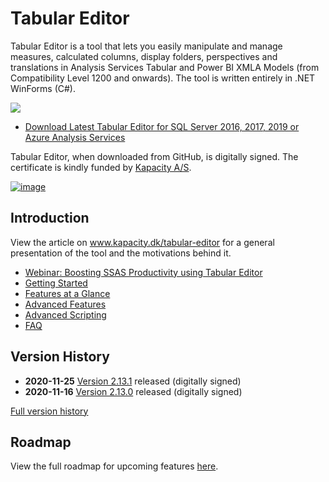 # Tabular Editor
Tabular Editor is a tool that lets you easily manipulate and manage measures, calculated columns, display folders, perspectives and translations in Analysis Services Tabular and Power BI XMLA Models (from Compatibility Level 1200 and onwards). The tool is written entirely in .NET WinForms (C#).

![](https://raw.githubusercontent.com/otykier/TabularEditor/master/Documentation/Main%20UI%202_1.png)

* [Download Latest Tabular Editor for SQL Server 2016, 2017, 2019 or Azure Analysis Services](https://github.com/otykier/TabularEditor/releases/latest)

Tabular Editor, when downloaded from GitHub, is digitally signed. The certificate is kindly funded by [Kapacity A/S](https://www.kapacity.dk).

[![image](https://user-images.githubusercontent.com/8976200/80921541-5383e980-8d77-11ea-90cd-7d32a2de5dca.png)](https://www.kapacity.dk)

## Introduction
View the article on www.kapacity.dk/tabular-editor for a general presentation of the tool and the motivations behind it.

* [Webinar: Boosting SSAS Productivity using Tabular Editor](https://www.youtube.com/watch?v=UENChJ_IfRw&feature=youtu.be&t=453)
* [Getting Started](https://github.com/otykier/TabularEditor/wiki/Getting-Started)
* [Features at a Glance](https://github.com/otykier/TabularEditor/wiki/Features-at-a-glance)
* [Advanced Features](https://github.com/otykier/TabularEditor/wiki/Advanced-Features)
* [Advanced Scripting](https://github.com/otykier/TabularEditor/wiki/Advanced-Scripting)
* [FAQ](https://github.com/otykier/TabularEditor/wiki/FAQ)

## Version History

* **2020-11-25** [Version 2.13.1](https://github.com/otykier/TabularEditor/releases/tag/2.13.1) released (digitally signed)
* **2020-11-16** [Version 2.13.0](https://github.com/otykier/TabularEditor/releases/tag/2.13.0) released (digitally signed)

[Full version history](https://github.com/otykier/TabularEditor/blob/master/VersionHistory.md)


## Roadmap

View the full roadmap for upcoming features [here](https://github.com/otykier/TabularEditor/wiki/Roadmap).
